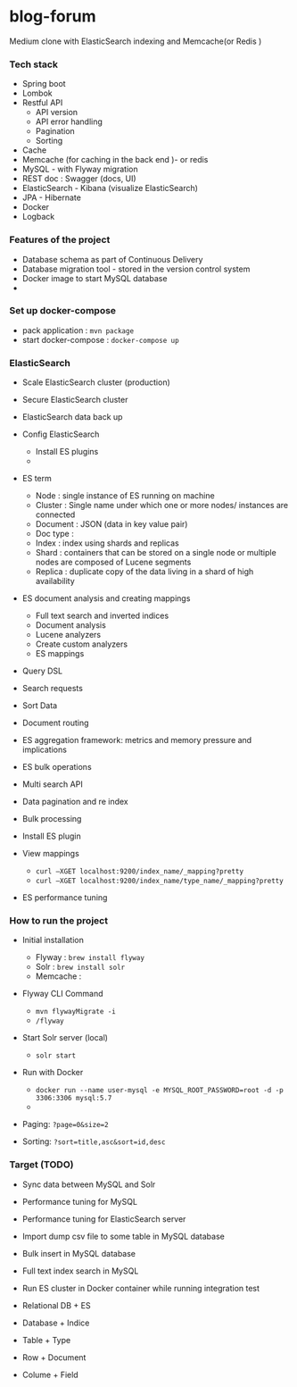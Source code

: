 # blog-forum
Medium clone with ElasticSearch indexing and Memcache(or Redis ) 



### Tech stack 
+ Spring boot
+ Lombok
+ Restful API
    + API version 
    + API error handling
    + Pagination 
    + Sorting 
+ Cache 
+ Memcache (for caching in the back end )- or redis 
+ MySQL - with Flyway migration 
+ REST doc : Swagger (docs, UI)
+ ElasticSearch - Kibana (visualize ElasticSearch)
+ JPA - Hibernate 
+ Docker 
+ Logback



### Features of the project 
+ Database schema as part of Continuous Delivery 
+ Database migration tool - stored in the version control system 
+ Docker image to start MySQL database 
+ 

### Set up docker-compose
+ pack application : `mvn package`
+ start docker-compose : `docker-compose up`


### ElasticSearch 
+ Scale ElasticSearch cluster (production)
+ Secure ElasticSearch cluster 
+ ElasticSearch data back up 
+ Config ElasticSearch
    + Install ES plugins 
    + 
+ ES term 
    + Node : single instance of ES running on machine 
    + Cluster : Single name under which one or more nodes/ instances are connected 
    + Document : JSON (data in key value pair)
    + Doc type : 
    + Index : index using shards and replicas 
    + Shard : containers that can be stored on a single node or multiple nodes are composed of Lucene segments 
    + Replica : duplicate copy of the data living in a shard of high availability
+ ES document analysis and creating mappings 
    + Full text search and inverted indices 
    + Document analysis 
    + Lucene analyzers 
    + Create custom analyzers 
    + ES mappings 
+ Query DSL 
+ Search requests 
+ Sort Data 
+ Document routing 
+ ES aggregation framework: metrics and memory pressure and implications
+ ES bulk operations 
+ Multi search API
+ Data pagination and re index 
+ Bulk processing 
+ Install ES plugin 
+ View mappings 
    + `curl –XGET localhost:9200/index_name/_mapping?pretty`
    + `curl –XGET localhost:9200/index_name/type_name/_mapping?pretty`
    
    



+ ES performance tuning 




### How to run the project
+ Initial installation 
    + Flyway : `brew install flyway`
    + Solr : `brew install solr` 
    + Memcache :  
    
    
+ Flyway CLI Command 
    + `mvn flywayMigrate -i`   
    + `/flyway` 
    
    
+ Start Solr server (local)
    + `solr start`
    
  
    
    
+ Run with Docker  
    + `docker run --name user-mysql -e MYSQL_ROOT_PASSWORD=root -d -p 3306:3306 mysql:5.7`
    +    
    
    
    
+ Paging: `?page=0&size=2`
+ Sorting: `?sort=title,asc&sort=id,desc`


### Target (TODO)
+ Sync data between MySQL and Solr
+ Performance tuning for MySQL 
+ Performance tuning for ElasticSearch server  
+ Import dump csv file to some table in MySQL database 
+ Bulk insert in MySQL database 
+ Full text index search in MySQL 
+ Run ES cluster in Docker container while running integration test 









+ Relational DB + ES 
+ Database      + Indice 
+ Table         + Type 
+ Row           + Document
+ Colume        + Field  